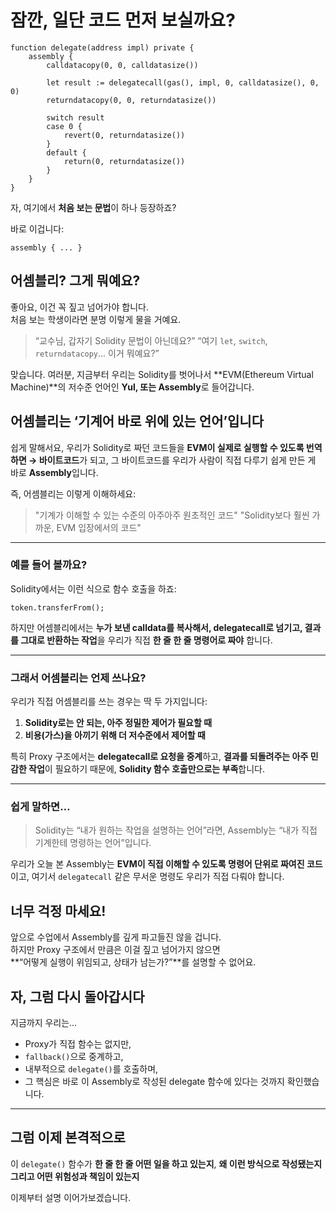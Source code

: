 # 잠깐, 일단 코드 먼저 보실까요?

```solidity
function delegate(address impl) private {
    assembly {
        calldatacopy(0, 0, calldatasize())

        let result := delegatecall(gas(), impl, 0, calldatasize(), 0, 0)
        returndatacopy(0, 0, returndatasize())

        switch result
        case 0 {
            revert(0, returndatasize())
        }
        default {
            return(0, returndatasize())
        }
    }
}
```

자, 여기에서 **처음 보는 문법**이 하나 등장하죠?

바로 이겁니다:

```solidity
assembly { ... }
```

## 어셈블리? 그게 뭐예요?

좋아요, 이건 꼭 짚고 넘어가야 합니다.  
처음 보는 학생이라면 분명 이렇게 물을 거예요.

> “교수님, 갑자기 Solidity 문법이 아닌데요?”
> “여기 `let`, `switch`, `returndatacopy`... 이거 뭐예요?”

맞습니다. 여러분,
지금부터 우리는 Solidity를 벗어나서
**EVM(Ethereum Virtual Machine)**의 저수준 언어인 **Yul, 또는 Assembly**로 들어갑니다.

## 어셈블리는 ‘기계어 바로 위에 있는 언어’입니다

쉽게 말해서요,
우리가 Solidity로 짜던 코드들을
**EVM이 실제로 실행할 수 있도록 번역하면 → 바이트코드**가 되고,
그 바이트코드를 우리가 사람이 직접 다루기 쉽게 만든 게 바로 **Assembly**입니다.

즉, 어셈블리는 이렇게 이해하세요:

> "기계가 이해할 수 있는 수준의 아주아주 원초적인 코드"
> "Solidity보다 훨씬 가까운, EVM 입장에서의 코드"

---

### 예를 들어 볼까요?

Solidity에서는 이런 식으로 함수 호출을 하죠:

```solidity
token.transferFrom();
```

하지만 어셈블리에서는
**누가 보낸 calldata를 복사해서, delegatecall로 넘기고, 결과를 그대로 반환하는 작업**을
우리가 직접 **한 줄 한 줄 명령어로 짜야** 합니다.

---

### 그래서 어셈블리는 언제 쓰나요?

우리가 직접 어셈블리를 쓰는 경우는 딱 두 가지입니다:

1. **Solidity로는 안 되는, 아주 정밀한 제어가 필요할 때**
2. **비용(가스)을 아끼기 위해 더 저수준에서 제어할 때**

특히 Proxy 구조에서는
**delegatecall로 요청을 중계**하고,
**결과를 되돌려주는 아주 민감한 작업**이 필요하기 때문에,
**Solidity 함수 호출만으로는 부족**합니다.

---

### 쉽게 말하면…

> Solidity는 “내가 원하는 작업을 설명하는 언어”라면,
> Assembly는 “내가 직접 기계한테 명령하는 언어”입니다.

우리가 오늘 본 Assembly는
**EVM이 직접 이해할 수 있도록 명령어 단위로 짜여진 코드**이고,
여기서 `delegatecall` 같은 무서운 명령도 우리가 직접 다뤄야 합니다.

## 너무 걱정 마세요!

앞으로 수업에서 Assembly를 깊게 파고들진 않을 겁니다.  
하지만 Proxy 구조에서 만큼은 이걸 짚고 넘어가지 않으면  
**“어떻게 실행이 위임되고, 상태가 남는가?”**를 설명할 수 없어요.

## 자, 그럼 다시 돌아갑시다

지금까지 우리는…

- Proxy가 직접 함수는 없지만,
- `fallback()`으로 중계하고,
- 내부적으로 `delegate()`를 호출하며,
- 그 핵심은 바로 이 Assembly로 작성된 delegate 함수에 있다는 것까지 확인했습니다.

---

## 그럼 이제 본격적으로

이 `delegate()` 함수가
**한 줄 한 줄 어떤 일을 하고 있는지**,
**왜 이런 방식으로 작성됐는지**
**그리고 어떤 위험성과 책임이 있는지**

이제부터 설명 이어가보겠습니다.
